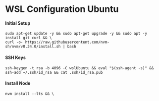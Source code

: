 # WSL Configuration Ubuntu

#### Initial Setup
```
sudo apt-get update -y && sudo apt-get upgrade -y && sudo apt -y install git curl && \
curl -o- https://raw.githubusercontent.com/nvm-sh/nvm/v0.34.0/install.sh | bash
```

#### SSH Keys
```
ssh-keygen -t rsa -b 4096 -C wslUbuntu && eval "$(ssh-agent -s)" && ssh-add ~/.ssh/id_rsa && cat .ssh/id_rsa.pub
```

#### Install Node
```
nvm install --lts && \
````
